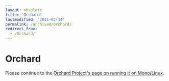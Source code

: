 ```yaml
---
layout: obsolete
title: "Orchard"
lastmodified: '2011-03-14'
permalink: /archived/Orchard/
redirect_from:
  - /Orchard/
---
```


Orchard
=======

Please continue to the [Orchard Project's page on running it on Mono/Linux](http://orchardproject.net/docs/Running-Orchard-on-Mono.ashx).


